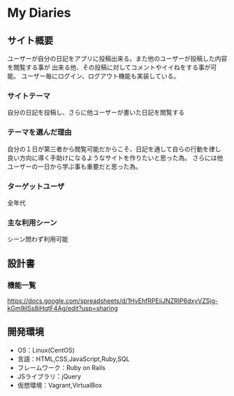# My Diaries

## サイト概要
ユーザーが自分の日記をアプリに投稿出来る。また他のユーザーが投稿した内容を閲覧する事が
出来る他、その投稿に対してコメントやイイねをする事が可能。
ユーザー毎にログイン、ログアウト機能も実装している。

### サイトテーマ

自分の日記を投稿し、さらに他ユーザーが書いた日記を閲覧する

### テーマを選んだ理由

自分の１日が第三者から閲覧可能だからこそ、日記を通して自らの行動を律し
良い方向に導く手助けになるようなサイトを作りたいと思った為。
さらには他ユーザーの一日から学ぶ事も重要だと思った為。

### ターゲットユーザ

全年代

### 主な利用シーン

シーン問わず利用可能

## 設計書

### 機能一覧
https://docs.google.com/spreadsheets/d/1HvEhfRPEiiJNZRIP6dxyVZSjg-kGm9ilSs8iHqtF4Ag/edit?usp=sharing

## 開発環境
- OS：Linux(CentOS)
- 言語：HTML,CSS,JavaScript,Ruby,SQL
- フレームワーク：Ruby on Rails
- JSライブラリ：jQuery
- 仮想環境：Vagrant,VirtualBox